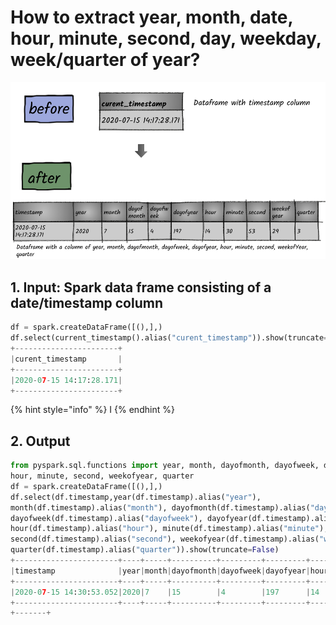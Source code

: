 # How to extract year, month, date, hour, minute, second, day, weekday, week/quarter of year?

![](../.gitbook/assets/2020_07_27_kleki-27-.png)



## 1.  Input:  Spark data frame consisting of a date/timestamp column 

```python
df = spark.createDataFrame([(),],)
df.select(current_timestamp().alias("curent_timestamp")).show(truncate=False)
+-----------------------+
|curent_timestamp       |
+-----------------------+
|2020-07-15 14:17:28.171|
+-----------------------+
```

{% hint style="info" %}
I
{% endhint %}

## 2.  Output

```python
from pyspark.sql.functions import year, month, dayofmonth, dayofweek, dayofyear, 
hour, minute, second, weekofyear, quarter
df = spark.createDataFrame([(),],)
df.select(df.timestamp,year(df.timestamp).alias("year"), 
month(df.timestamp).alias("month"), dayofmonth(df.timestamp).alias("dayofmonth"), 
dayofweek(df.timestamp).alias("dayofweek"), dayofyear(df.timestamp).alias("dayofyear"), 
hour(df.timestamp).alias("hour"), minute(df.timestamp).alias("minute"), 
second(df.timestamp).alias("second"), weekofyear(df.timestamp).alias("weekofyear"), 
quarter(df.timestamp).alias("quarter")).show(truncate=False)
+-----------------------+----+-----+----------+---------+---------+----+------+------+----------+-------+
|timestamp              |year|month|dayofmonth|dayofweek|dayofyear|hour|minute|second|weekofyear|quarter|
+-----------------------+----+-----+----------+---------+---------+----+------+------+----------+-------+
|2020-07-15 14:30:53.052|2020|7    |15        |4        |197      |14  |30    |53    |29        |3      |
+-----------------------+----+-----+----------+---------+---------+----+------+------+----------+-------+
+-------+
```

